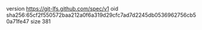 version https://git-lfs.github.com/spec/v1
oid sha256:65cf2f550572baa212a0f6a319d29cfc7ad7d2245db0536962756cb50a71fe47
size 381
